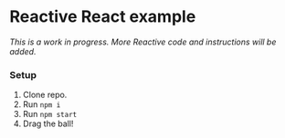 # Reactive React example
_This is a work in progress. More Reactive code and instructions will be added._

### Setup
1. Clone repo.
2. Run `npm i`
3. Run `npm start`
4. Drag the ball!
